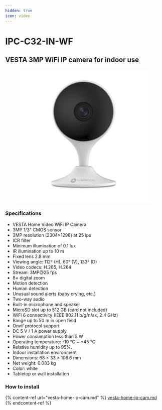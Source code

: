 ```yaml
---
hidden: true
icon: video
---
```


# IPC-C32-IN-WF

## VESTA 3MP WiFi IP camera for indoor use

<figure><img src="../.gitbook/assets/image (6) (1) (1) (1) (1) (1) (1).png" alt=""><figcaption></figcaption></figure>

### Specifications

* VESTA Home Video WiFi IP Camera
* 3MP 1/3" CMOS sensor
* 3MP resolution (2304×1296) at 25 ips
* ICR filter
* Minimum illumination of 0.1 lux
* IR illumination up to 10 m
* Fixed lens 2.8 mm
* Viewing angle: 112° (H), 60° (V), 133° (D)
* Video codecs: H.265, H.264
* Stream: 3MP@25 fps
* 8× digital zoom
* Motion detection
* Human detection
* Unusual sound alerts (baby crying, etc.)
* Two-way audio
* Built-in microphone and speaker
* MicroSD slot up to 512 GB (card not included)
* WiFi 6 connectivity (IEEE 802.11 b/g/n/ax, 2.4 GHz)
* Range up to 50 m in open field
* Onvif protocol support
* DC 5 V / 1 A power supply
* Power consumption less than 5 W
* Operating temperature: -10 °C \~ +45 °C
* Relative humidity up to 95%.
* Indoor installation environment
* Dimensions: 68 × 33 × 106.6 mm
* Net weight: 0.083 kg
* Color: white
* Tabletop or wall installation

### How to install

{% content-ref url="vesta-home-ip-cam.md" %}
[vesta-home-ip-cam.md](vesta-home-ip-cam.md)
{% endcontent-ref %}

